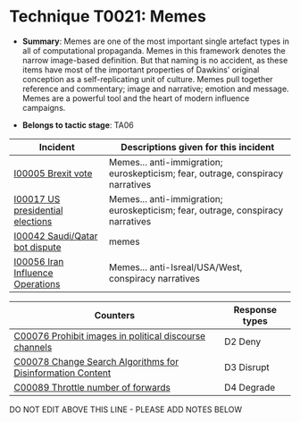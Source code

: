 # Technique T0021: Memes

* **Summary**: Memes are one of the most important single artefact types in all of computational propaganda. Memes in this framework denotes the narrow image-based definition. But that naming is no accident, as these items have most of the important properties of Dawkins' original conception as a self-replicating unit of culture. Memes pull together reference and commentary; image and narrative; emotion and message. Memes are a powerful tool and the heart of modern influence campaigns.

* **Belongs to tactic stage**: TA06


| Incident | Descriptions given for this incident |
| -------- | -------------------- |
| [I00005 Brexit vote](../incidents/I00005.md) | Memes... anti-immigration; euroskepticism; fear, outrage, conspiracy narratives |
| [I00017 US presidential elections](../incidents/I00017.md) | Memes... anti-immigration; euroskepticism; fear, outrage, conspiracy narratives |
| [I00042 Saudi/Qatar bot dispute](../incidents/I00042.md) | memes |
| [I00056 Iran Influence Operations](../incidents/I00056.md) | Memes... anti-Isreal/USA/West, conspiracy narratives |



| Counters | Response types |
| -------- | -------------- |
| [C00076 Prohibit images in political discourse channels](../counters/C00076.md) | D2 Deny |
| [C00078 Change Search Algorithms for Disinformation Content](../counters/C00078.md) | D3 Disrupt |
| [C00089 Throttle number of forwards](../counters/C00089.md) | D4 Degrade |


DO NOT EDIT ABOVE THIS LINE - PLEASE ADD NOTES BELOW